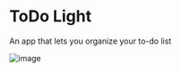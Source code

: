 # ToDo Light
An app that lets you organize your to-do list

![image](https://user-images.githubusercontent.com/73839791/198853458-e3c1fa26-a5ba-46e3-945b-9c22950c1da0.png)
